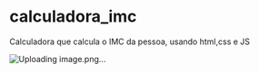 # calculadora_imc

Calculadora que calcula o IMC da pessoa, usando html,css e JS



![Uploading image.png…]()

